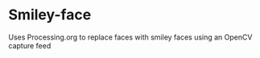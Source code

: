 Smiley-face
===========

Uses Processing.org to replace faces with smiley faces using an OpenCV capture feed